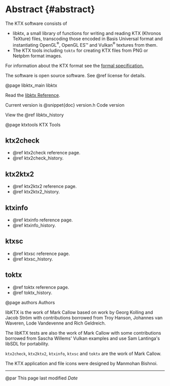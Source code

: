 Abstract        {#abstract}
======

The KTX software consists of
- libktx, a small library of functions for writing and reading KTX (Khronos TeXture)
  files, transcoding those encoded in Basis Universal format and instantiating
  OpenGL<sup>&reg;</sup>, OpenGL ES™️ and
  Vulkan<sup>&reg;</sup> textures from them.
- The KTX tools including `toktx` for creating KTX files from PNG or Netpbm format images.

For information about the KTX format see the
<a href="http://www.khronos.org/opengles/sdk/tools/KTX/file_format_spec/">
formal specification.</a>

The software is open source software. See @ref license for details.

@page libktx_main libktx

Read the [libktx Reference](libktx/index.html).

Current version is @snippet{doc} version.h Code version
<br>

View the @ref libktx_history

@page ktxtools KTX Tools

ktx2check
---------

- @ref ktx2check reference page.
- @ref ktx2check_history.

ktx2ktx2
--------

 - @ref ktx2ktx2 reference page.
 - @ref ktx2ktx2_history.

ktxinfo
-------

 - @ref ktxinfo reference page.
 - @ref ktxinfo_history.

ktxsc
-----

 - @ref ktxsc reference page.
 - @ref ktxsc_history.

toktx
-----

 - @ref toktx reference page.
 - @ref toktx_history.


@page authors Authors

libKTX is the work of Mark Callow based on work by Georg Kolling and Jacob
Ström with contributions borrowed from Troy Hanson, Johannes van Waveren,
Lode Vandevenne and Rich Geldreich.

The libKTX tests are also the work of Mark Callow with some contributions
borrowed from Sascha Willems' Vulkan examples and use Sam Lantinga's libSDL
for portability.

`ktx2check`, `ktx2ktx2`, `ktxinfo`, `ktxsc` and `toktx` are the work of
Mark Callow.

The KTX application and file icons were designed by Manmohan Bishnoi.

---
@par This page last modified $Date$

